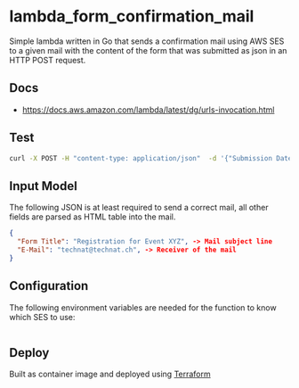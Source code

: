 # lambda_form_confirmation_mail

Simple lambda written in Go that sends a confirmation mail using AWS SES to a given mail with the content of the form that was submitted as json in an HTTP POST request.

## Docs

- <https://docs.aws.amazon.com/lambda/latest/dg/urls-invocation.html>

## Test

```bash
curl -X POST -H "content-type: application/json"  -d '{"Submission Date":"02.06.2016 10:23:54","Form Title":"Contact","Name":"Tim Schmitt","E-Mail":"test@beispiel.de","Phone":"0123/456789","Message":"Webhook-Formular-Submission!"}' https://f4sqdd35mf57m4msx3z3nr4c36priot.lambda-url.sa-east-1.on.aws
```

## Input Model

The following JSON is at least required to send a correct mail, all other fields are parsed as HTML table into the mail.

```json
{
  "Form Title": "Registration for Event XYZ", -> Mail subject line
  "E-Mail": "technat@technat.ch", -> Receiver of the mail
}
```

## Configuration

The following environment variables are needed for the function to know which SES to use:

```bash

```

## Deploy

Built as container image and deployed using [Terraform](https://github.com/alleaffengaffen/aws_baseline/blob/main/lambda.tf)

